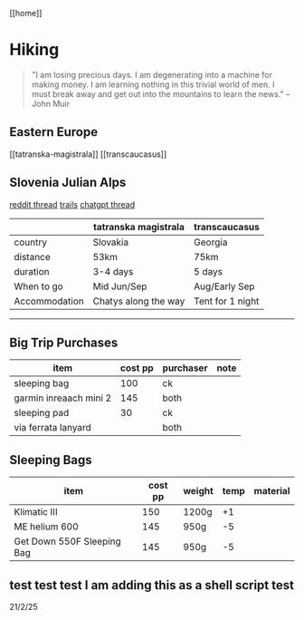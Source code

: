 [[home]]

# Hiking

> "I am losing precious days. I am degenerating into a machine for making money. I am learning nothing in this trivial world of men. I must break away and get out into the mountains to learn the news." – John Muir

## Eastern Europe

[[tatranska-magistrala]]
[[transcaucasus]]

## Slovenia Julian Alps

[reddit thread](https://tinyurl.com/4aj59kx3)
[trails](https://mapzs.pzs.si/home/trails)
[chatgpt thread](https://chatgpt.com/share/67b852ab-ac28-8007-94f6-0fb0cc90b3f7)

|               | tatranska magistrala | transcaucasus    |
| ------------- | -------------------- | ---------------- |
| country       | Slovakia             | Georgia          |
| distance      | 53km                 | 75km             |
| duration      | 3-4 days             | 5 days           |
| When to go    | Mid Jun/Sep          | Aug/Early Sep    |
| Accommodation | Chatys along the way | Tent for 1 night |

---

## Big Trip Purchases

| item                   | cost pp | purchaser | note |
| ---------------------- | ------- | --------- | ---- |
| sleeping bag           | 100     | ck        |      |
| garmin inreaach mini 2 | 145     | both      |      |
| sleeping pad           | 30      | ck        |      |
| via ferrata lanyard    |         | both      |      |

## Sleeping Bags

| item                       | cost pp | weight | temp | material |
| -------------------------- | ------- | ------ | ---- | -------- |
| Klimatic III               | 150     | 1200g  | +1   |          |
| ME helium 600              | 145     | 950g   | -5   |          |
| Get Down 550F Sleeping Bag | 145     | 950g   | -5   |          |

## test test test I am adding this as a shell script test

21/2/25
